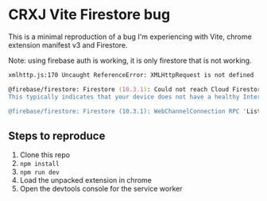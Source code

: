 # CRXJ Vite Firestore bug

This is a minimal reproduction of a bug I'm experiencing with Vite, chrome extension manifest v3 and Firestore.

Note: using firebase auth is working, it is only firestore that is not working.

```zsh
xmlhttp.js:170 Uncaught ReferenceError: XMLHttpRequest is not defined

@firebase/firestore: Firestore (10.3.1): Could not reach Cloud Firestore backend. Backend didn't respond within 10 seconds.
This typically indicates that your device does not have a healthy Internet connection at the moment. The client will operate in offline mode until it is able to successfully connect to the backend.

@firebase/firestore: Firestore (10.3.1): WebChannelConnection RPC 'Listen' stream 0x814b5887 transport errored: Qd {type: 'c', target: Q, g: Q, defaultPrevented: false, status: 1}

```

## Steps to reproduce

1. Clone this repo
2. `npm install`
3. `npm run dev`
4. Load the unpacked extension in chrome
5. Open the devtools console for the service worker
